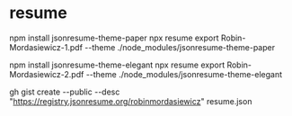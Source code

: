 # resume

npm install jsonresume-theme-paper
npx resume export Robin-Mordasiewicz-1.pdf --theme ./node_modules/jsonresume-theme-paper

npm install jsonresume-theme-elegant
npx resume export Robin-Mordasiewicz-2.pdf --theme ./node_modules/jsonresume-theme-elegant

gh gist create --public --desc "https://registry.jsonresume.org/robinmordasiewicz" resume.json
